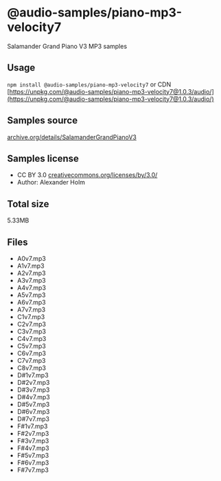 # @audio-samples/piano-mp3-velocity7

Salamander Grand Piano V3 MP3 samples

## Usage

`npm install @audio-samples/piano-mp3-velocity7` or CDN [https://unpkg.com/@audio-samples/piano-mp3-velocity7@1.0.3/audio/](https://unpkg.com/@audio-samples/piano-mp3-velocity7@1.0.3/audio/)

## Samples source

[archive.org/details/SalamanderGrandPianoV3](https://archive.org/details/SalamanderGrandPianoV3)

## Samples license

- CC BY 3.0 [creativecommons.org/licenses/by/3.0/](http://creativecommons.org/licenses/by/3.0/)
- Author: Alexander Holm 

## Total size

5.33MB

## Files

- A0v7.mp3
- A1v7.mp3
- A2v7.mp3
- A3v7.mp3
- A4v7.mp3
- A5v7.mp3
- A6v7.mp3
- A7v7.mp3
- C1v7.mp3
- C2v7.mp3
- C3v7.mp3
- C4v7.mp3
- C5v7.mp3
- C6v7.mp3
- C7v7.mp3
- C8v7.mp3
- D#1v7.mp3
- D#2v7.mp3
- D#3v7.mp3
- D#4v7.mp3
- D#5v7.mp3
- D#6v7.mp3
- D#7v7.mp3
- F#1v7.mp3
- F#2v7.mp3
- F#3v7.mp3
- F#4v7.mp3
- F#5v7.mp3
- F#6v7.mp3
- F#7v7.mp3